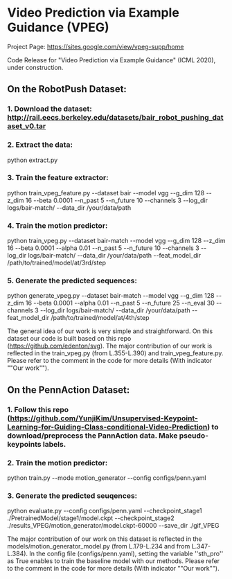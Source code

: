 # Video Prediction via Example Guidance (VPEG)

Project Page: https://sites.google.com/view/vpeg-supp/home

Code Release for "Video Prediction via Example Guidance" (ICML 2020), under construction.

## On the RobotPush Dataset:

### 1. Download the dataset: http://rail.eecs.berkeley.edu/datasets/bair_robot_pushing_dataset_v0.tar

### 2. Extract the data: 

python extract.py

### 3. Train the feature extractor: 

python train_vpeg_feature.py --dataset bair --model vgg --g_dim 128 --z_dim 16 --beta 0.0001 --n_past 5 --n_future 10 --channels 3 --log_dir logs/bair-match/ --data_dir /your/data/path

### 4. Train the motion predictor: 

python train_vpeg.py --dataset bair-match --model vgg --g_dim 128 --z_dim 16 --beta 0.0001 --alpha 0.01 --n_past 5 --n_future 10 --channels 3 --log_dir logs/bair-match/ --data_dir /your/data/path --feat_model_dir /path/to/trained/model/at/3rd/step

### 5. Generate the predicted sequences:

python generate_vpeg.py --dataset bair-match --model vgg --g_dim 128 --z_dim 16 --beta 0.0001 --alpha 0.01 --n_past 5 --n_future 25 --n_eval 30 --channels 3 --log_dir logs/bair-match/ --data_dir /your/data/path --feat_model_dir /path/to/trained/model/at/4th/step

The general idea of our work is very simple and straightforward. On this dataset our code is built based on this repo (https://github.com/edenton/svg). The major contribution of our work is reflected in the train_vpeg.py (from L.355-L.390) and train_vpeg_feature.py. Please refer to the comment in the code for more details (With indicator ""Our work"").

## On the PennAction Dataset:

### 1. Follow this repo (https://github.com/YunjiKim/Unsupervised-Keypoint-Learning-for-Guiding-Class-conditional-Video-Prediction) to download/preprocess the PannAction data. Make pseudo-keypoints labels.

### 2. Train the motion predictor:

python train.py --mode motion_generator --config configs/penn.yaml

### 3. Generate the predicted seuqences:

python evaluate.py --config configs/penn.yaml --checkpoint_stage1 ./PretrainedModel/stage1/model.ckpt --checkpoint_stage2 ./results_VPEG/motion_generator/model.ckpt-60000 --save_dir ./gif_VPEG

The major contribution of our work on this dataset is reflected in the models/motion_generator_model.py (from L.179-L.234 and from L.347-L.384). In the config file (configs/penn.yaml), setting the variable ''sth_pro'' as True enables to train the baseline model with our methods. Please refer to the comment in the code for more details (With indicator ""Our work"").
